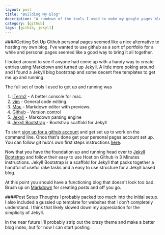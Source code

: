 ```yaml
---
layout: post
title: "Building My Blog"
description: "A rundown of the tools I used to make my google pages blog"
category: [github]
tags: [githib, jekyll]
---
```


####Getting Set Up
Github personal pages seemed like a nice alternative to hosting my own blog. I've wanted to use github as a sort of portfolio for a while and personal pages seemed like a good way to bring it all together.

I looked around to see if anyone had come up with a handy way to create entries using Markdown and turned up Jekyll. A little more poking around and I found a Jekyll blog bootstrap and some decent free templates to get me up and running.

The full set of tools I used to get up and running was

1. [iTerm2](http://iterm2.com/) - A better console for mac.
2. [vim](http://www.vim.org/download.php) - General code editing.
3. [Mou](http://mouapp.com/) - Markdown editor with previews.
4. [Github](https://github.com/) - Version control
5. [Jekyll](http://jekyllrb.com/) - Markdown parsing engine
6. [Jekyll Bootstrap](http://jekyllbootstrap.com/) - Bootstrap scaffold for Jekyll

To start [sign up for a github account](https://github.com/) and get set up to work on the command line. Once that's done get your personal pages account set up. You can follow git hub's own first steps instructions [here](https://pages.github.com/).

Now that you have the foundation up and running head over to [Jekyll Bootstrap](http://jekyllbootstrap.com/usage/jekyll-quick-start.html) and follow their easy to use Host on Github in 3 Minutes instructions. Jekyll Bootstrap is a scaffold for Jekyll that packs together a handful of useful rake tasks and a easy to use structure for a Jekyll based blog.

At this point you should have a functioning blog that doesn't look too bad. Brush up on [Markdown](http://daringfireball.net/projects/markdown/) for creating posts and off you go.

####Post Setup Thoughts
I probably packed too much into the initial setup. I also included a gussied up template for websites that I don't completely understand. I think that likely slowed down my appreciation for the simplicity of Jekyll.

In the near future I'll probably strip out the crazy theme and make a better blog index, but for now I can start posting.

